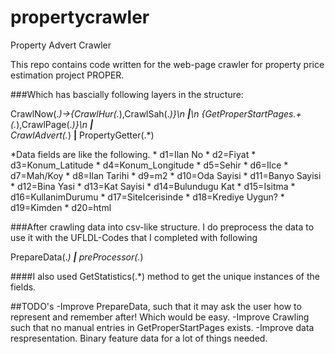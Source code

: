 # propertycrawler
Property Advert Crawler 

This repo contains code written for the web-page crawler for property price estimation project PROPER. 

###Which has bascially following layers in the structure:

CrawlNow(.*)->{CrawlHur(.*),CrawlSah(.*)}\n
**|**\n
{GetProperStartPages.+(.*),CrawlPage(.*)}\n
**|**\
CrawlAdvert(.*)
**|**
PropertyGetter(.*)

*Data fields are like the following.
    * d1=Ilan No
    * d2=Fiyat
    * d3=Konum_Latitude
    * d4=Konum_Longitude
    * d5=Sehir
    * d6=Ilce
    * d7=Mah/Koy
    * d8=Ilan Tarihi
    * d9=m2
    * d10=Oda Sayisi
    * d11=Banyo Sayisi
    * d12=Bina Yasi
    * d13=Kat Sayisi
    * d14=Bulundugu Kat
    * d15=Isitma
    * d16=KullanimDurumu
    * d17=SiteIcerisinde
    * d18=Krediye Uygun?
    * d19=Kimden
    * d20=html

###After crawling data into csv-like structure. I do preprocess the data to use it with the UFLDL-Codes that I completed with following

PrepareData(.*)
**|**
preProcessor(.*)

####I also used GetStatistics(.*) method to get the unique instances of the fields. 

##TODO's
-Improve PrepareData, such that it may ask the user how to represent and remember after! Which would be easy. 
-Improve Crawling such that no manual entries in GetProperStartPages exists.
-Improve data respresentation. Binary feature data for a lot of things needed. 

 

